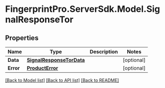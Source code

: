 # FingerprintPro.ServerSdk.Model.SignalResponseTor
## Properties

Name | Type | Description | Notes
------------ | ------------- | ------------- | -------------
**Data** | [**SignalResponseTorData**](SignalResponseTorData.md) |  | [optional] 
**Error** | [**ProductError**](ProductError.md) |  | [optional] 

[[Back to Model list]](../README.md#documentation-for-models) [[Back to API list]](../README.md#documentation-for-api-endpoints) [[Back to README]](../README.md)

